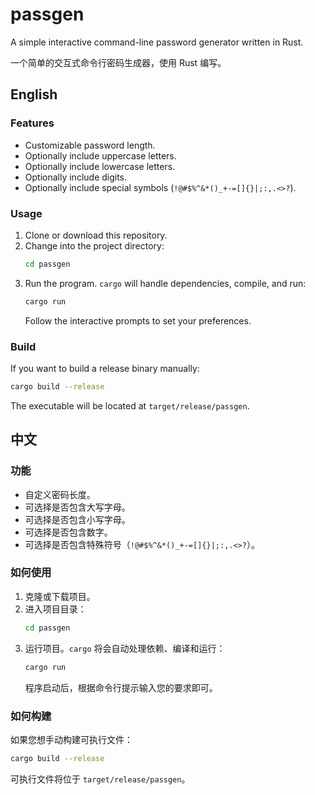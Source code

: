 # passgen

A simple interactive command-line password generator written in Rust.

一个简单的交互式命令行密码生成器，使用 Rust 编写。

## English

### Features

- Customizable password length.
- Optionally include uppercase letters.
- Optionally include lowercase letters.
- Optionally include digits.
- Optionally include special symbols (`!@#$%^&*()_+-=[]{}|;:,.<>?`).

### Usage

1. Clone or download this repository.
2. Change into the project directory:
   ```bash
   cd passgen
   ```
3. Run the program. `cargo` will handle dependencies, compile, and run:
   ```bash
   cargo run
   ```
   Follow the interactive prompts to set your preferences.

### Build

If you want to build a release binary manually:

```bash
cargo build --release
```

The executable will be located at `target/release/passgen`.

## 中文

### 功能

- 自定义密码长度。
- 可选择是否包含大写字母。
- 可选择是否包含小写字母。
- 可选择是否包含数字。
- 可选择是否包含特殊符号（`!@#$%^&*()_+-=[]{}|;:,.<>?`）。

### 如何使用

1. 克隆或下载项目。
2. 进入项目目录：
   ```bash
   cd passgen
   ```
3. 运行项目。`cargo` 将会自动处理依赖、编译和运行：
   ```bash
   cargo run
   ```
   程序启动后，根据命令行提示输入您的要求即可。

### 如何构建

如果您想手动构建可执行文件：

```bash
cargo build --release
```

可执行文件将位于 `target/release/passgen`。
